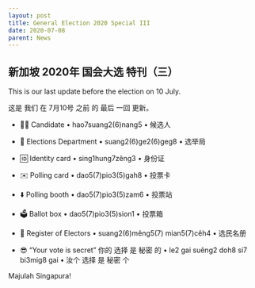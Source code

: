 ```yaml
---
layout: post
title: General Election 2020 Special III
date: 2020-07-08
parent: News
---
```


## 新加坡 2020年 国会大选 特刊（三）

This is our last update before the election on 10 July.

这是 我们 在 7月10号 之前 的 最后 一回 更新。

 * 🙋‍♀️ Candidate • hao7suang2(6)nang5 • 候选人
 * 💼 Elections Department • suang2(6)ge2(6)geg8 • 选举局
 * 🆔 Identity card • sing1hung7zêng3 • 身份证
 * ✉️ Polling card • dao5(7)pio3(5)gah8 • 投票卡
 * ⬇️ Polling booth • dao5(7)pio3(5)zam6 • 投票站
 * 🗳 Ballot box • dao5(7)pio3(5)sion1 • 投票箱
 * 📝 Register of Electors • suang2(6)mêng5(7) mian5(7)cêh4 • 选民名册

 * 😎 “Your vote is secret” 你的 选择 是 秘密 的 • le2 gai suêng2 doh8 si7 bi3mig8 gai • 汝个 选择 是 秘密 个

Majulah Singapura!
